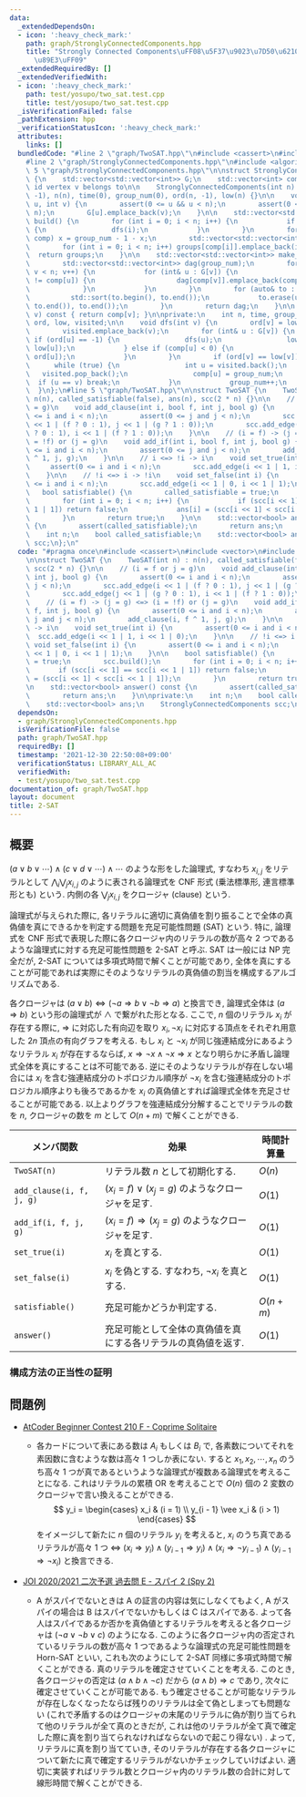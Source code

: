 ```yaml
---
data:
  _extendedDependsOn:
  - icon: ':heavy_check_mark:'
    path: graph/StronglyConnectedComponents.hpp
    title: "Strongly Connected Components\uFF08\u5F37\u9023\u7D50\u6210\u5206\u5206\
      \u89E3\uFF09"
  _extendedRequiredBy: []
  _extendedVerifiedWith:
  - icon: ':heavy_check_mark:'
    path: test/yosupo/two_sat.test.cpp
    title: test/yosupo/two_sat.test.cpp
  _isVerificationFailed: false
  _pathExtension: hpp
  _verificationStatusIcon: ':heavy_check_mark:'
  attributes:
    links: []
  bundledCode: "#line 2 \"graph/TwoSAT.hpp\"\n#include <cassert>\n#include <vector>\n\
    #line 2 \"graph/StronglyConnectedComponents.hpp\"\n#include <algorithm>\n#line\
    \ 5 \"graph/StronglyConnectedComponents.hpp\"\n\nstruct StronglyConnectedComponents\
    \ {\n    std::vector<std::vector<int>> G;\n    std::vector<int> comp;  // component\
    \ id vertex v belongs to\n\n    StronglyConnectedComponents(int n) : G(n), comp(n,\
    \ -1), n(n), time(0), group_num(0), ord(n, -1), low(n) {}\n\n    void add_edge(int\
    \ u, int v) {\n        assert(0 <= u && u < n);\n        assert(0 <= v && v <\
    \ n);\n        G[u].emplace_back(v);\n    }\n\n    std::vector<std::vector<int>>\
    \ build() {\n        for (int i = 0; i < n; i++) {\n            if (ord[i] < 0)\
    \ {\n                dfs(i);\n            }\n        }\n        for (int& x :\
    \ comp) x = group_num - 1 - x;\n        std::vector<std::vector<int>> groups(group_num);\n\
    \        for (int i = 0; i < n; i++) groups[comp[i]].emplace_back(i);\n      \
    \  return groups;\n    }\n\n    std::vector<std::vector<int>> make_graph() {\n\
    \        std::vector<std::vector<int>> dag(group_num);\n        for (int v = 0;\
    \ v < n; v++) {\n            for (int& u : G[v]) {\n                if (comp[v]\
    \ != comp[u]) {\n                    dag[comp[v]].emplace_back(comp[u]);\n   \
    \             }\n            }\n        }\n        for (auto& to : dag) {\n  \
    \          std::sort(to.begin(), to.end());\n            to.erase(unique(to.begin(),\
    \ to.end()), to.end());\n        }\n        return dag;\n    }\n\n    int operator[](int\
    \ v) const { return comp[v]; }\n\nprivate:\n    int n, time, group_num;\n    std::vector<int>\
    \ ord, low, visited;\n\n    void dfs(int v) {\n        ord[v] = low[v] = time++;\n\
    \        visited.emplace_back(v);\n        for (int& u : G[v]) {\n           \
    \ if (ord[u] == -1) {\n                dfs(u);\n                low[v] = std::min(low[v],\
    \ low[u]);\n            } else if (comp[u] < 0) {\n                low[v] = std::min(low[v],\
    \ ord[u]);\n            }\n        }\n        if (ord[v] == low[v]) {\n      \
    \      while (true) {\n                int u = visited.back();\n             \
    \   visited.pop_back();\n                comp[u] = group_num;\n              \
    \  if (u == v) break;\n            }\n            group_num++;\n        }\n  \
    \  }\n};\n#line 5 \"graph/TwoSAT.hpp\"\n\nstruct TwoSAT {\n    TwoSAT(int n) :\
    \ n(n), called_satisfiable(false), ans(n), scc(2 * n) {}\n\n    // (i = f or j\
    \ = g)\n    void add_clause(int i, bool f, int j, bool g) {\n        assert(0\
    \ <= i and i < n);\n        assert(0 <= j and j < n);\n        scc.add_edge(i\
    \ << 1 | (f ? 0 : 1), j << 1 | (g ? 1 : 0));\n        scc.add_edge(j << 1 | (g\
    \ ? 0 : 1), i << 1 | (f ? 1 : 0));\n    }\n\n    // (i = f) -> (j = g) <=> (i\
    \ = !f) or (j = g)\n    void add_if(int i, bool f, int j, bool g) {\n        assert(0\
    \ <= i and i < n);\n        assert(0 <= j and j < n);\n        add_clause(i, f\
    \ ^ 1, j, g);\n    }\n\n    // i <=> !i -> i\n    void set_true(int i) {\n   \
    \     assert(0 <= i and i < n);\n        scc.add_edge(i << 1 | 1, i << 1 | 0);\n\
    \    }\n\n    // !i <=> i -> !i\n    void set_false(int i) {\n        assert(0\
    \ <= i and i < n);\n        scc.add_edge(i << 1 | 0, i << 1 | 1);\n    }\n\n \
    \   bool satisfiable() {\n        called_satisfiable = true;\n        scc.build();\n\
    \        for (int i = 0; i < n; i++) {\n            if (scc[i << 1] == scc[i <<\
    \ 1 | 1]) return false;\n            ans[i] = (scc[i << 1] < scc[i << 1 | 1]);\n\
    \        }\n        return true;\n    }\n\n    std::vector<bool> answer() const\
    \ {\n        assert(called_satisfiable);\n        return ans;\n    }\n\nprivate:\n\
    \    int n;\n    bool called_satisfiable;\n    std::vector<bool> ans;\n    StronglyConnectedComponents\
    \ scc;\n};\n"
  code: "#pragma once\n#include <cassert>\n#include <vector>\n#include \"StronglyConnectedComponents.hpp\"\
    \n\nstruct TwoSAT {\n    TwoSAT(int n) : n(n), called_satisfiable(false), ans(n),\
    \ scc(2 * n) {}\n\n    // (i = f or j = g)\n    void add_clause(int i, bool f,\
    \ int j, bool g) {\n        assert(0 <= i and i < n);\n        assert(0 <= j and\
    \ j < n);\n        scc.add_edge(i << 1 | (f ? 0 : 1), j << 1 | (g ? 1 : 0));\n\
    \        scc.add_edge(j << 1 | (g ? 0 : 1), i << 1 | (f ? 1 : 0));\n    }\n\n\
    \    // (i = f) -> (j = g) <=> (i = !f) or (j = g)\n    void add_if(int i, bool\
    \ f, int j, bool g) {\n        assert(0 <= i and i < n);\n        assert(0 <=\
    \ j and j < n);\n        add_clause(i, f ^ 1, j, g);\n    }\n\n    // i <=> !i\
    \ -> i\n    void set_true(int i) {\n        assert(0 <= i and i < n);\n      \
    \  scc.add_edge(i << 1 | 1, i << 1 | 0);\n    }\n\n    // !i <=> i -> !i\n   \
    \ void set_false(int i) {\n        assert(0 <= i and i < n);\n        scc.add_edge(i\
    \ << 1 | 0, i << 1 | 1);\n    }\n\n    bool satisfiable() {\n        called_satisfiable\
    \ = true;\n        scc.build();\n        for (int i = 0; i < n; i++) {\n     \
    \       if (scc[i << 1] == scc[i << 1 | 1]) return false;\n            ans[i]\
    \ = (scc[i << 1] < scc[i << 1 | 1]);\n        }\n        return true;\n    }\n\
    \n    std::vector<bool> answer() const {\n        assert(called_satisfiable);\n\
    \        return ans;\n    }\n\nprivate:\n    int n;\n    bool called_satisfiable;\n\
    \    std::vector<bool> ans;\n    StronglyConnectedComponents scc;\n};\n"
  dependsOn:
  - graph/StronglyConnectedComponents.hpp
  isVerificationFile: false
  path: graph/TwoSAT.hpp
  requiredBy: []
  timestamp: '2021-12-30 22:50:08+09:00'
  verificationStatus: LIBRARY_ALL_AC
  verifiedWith:
  - test/yosupo/two_sat.test.cpp
documentation_of: graph/TwoSAT.hpp
layout: document
title: 2-SAT
---
```


## 概要
$(a \vee b \vee \cdots) \wedge (c \vee d \vee \cdots) \wedge \cdots$ のような形をした論理式, すなわち $x_{i,j}$ をリテラルとして $\bigwedge_i \bigvee_j x_{i,j}$ のように表される論理式を CNF 形式 (乗法標準形, 連言標準形とも) という. 内側の各 $\bigvee_j x_{i,j}$ をクロージャ (clause) という.

論理式が与えられた際に, 各リテラルに適切に真偽値を割り振ることで全体の真偽値を真にできるかを判定する問題を充足可能性問題 (SAT) という. 特に, 論理式を CNF 形式で表現した際に各クロージャ内のリテラルの数が高々 2 つであるような論理式に対する充足可能性問題を 2-SAT と呼ぶ. SAT は一般には NP 完全だが, 2-SAT については多項式時間で解くことが可能であり, 全体を真にすることが可能であれば実際にそのようなリテラルの真偽値の割当を構成するアルゴリズムである.

各クロージャは $(a \vee b) \iff (\neg a \Rightarrow b \vee \neg b \Rightarrow a)$ と換言でき, 論理式全体は $(a \Rightarrow b)$ という形の論理式が $\wedge$ で繋がれた形となる. ここで, $n$ 個のリテラル $x_i$ が存在する際に, $\Rightarrow$ に対応した有向辺を取り $x_i, \neg x_i$ に対応する頂点をそれぞれ用意した $2n$ 頂点の有向グラフを考える. もし $x_i$ と $\neg x_i$ が同じ強連結成分にあるようなリテラル $x_i$ が存在するならば, $x \Rightarrow \neg x \wedge \neg x \Rightarrow x$ となり明らかに矛盾し論理式全体を真にすることは不可能である. 逆にそのようなリテラルが存在しない場合には $x_i$ を含む強連結成分のトポロジカル順序が $\neg x_i$ を含む強連結成分のトポロジカル順序よりも後ろであるかを $x_i$ の真偽値とすれば論理式全体を充足させることが可能である. 以上よりグラフを強連結成分分解することでリテラルの数を $n$, クロージャの数を $m$ として $O(n + m)$ で解くことができる.

| メンバ関数               | 効果                                                          | 時間計算量 |
| ------------------------ | ------------------------------------------------------------- | ---------- |
| `TwoSAT(n)`              | リテラル数 $n$ として初期化する.                              | $O(n)$     |
| `add_clause(i, f, j, g)` | $(x_i = f) \vee (x_j = g)$ のようなクロージャを足す.          | $O(1)$     |
| `add_if(i, f, j, g)`     | $(x_i = f) \Rightarrow (x_j = g)$ のようなクロージャを足す.   | $O(1)$     |
| `set_true(i)`            | $x_i$ を真とする.                                             | $O(1)$     |
| `set_false(i)`           | $x_i$ を偽とする. すなわち, $\neg x_i$ を真とする.            | $O(1)$     |
| `satisfiable()`          | 充足可能かどうか判定する.                                     | $O(n + m)$ |
| `answer()`               | 充足可能として全体の真偽値を真にする各リテラルの真偽値を返す. | $O(1)$     |

### 構成方法の正当性の証明
## 問題例
- [AtCoder Beginner Contest 210 F - Coprime Solitaire](https://atcoder.jp/contests/abc210/tasks/abc210_f)
  - 各カードについて表にある数は $A_i$ もしくは $B_i$ で, 各素数についてそれを素因数に含むような数は高々 1 つしか表にない. すると $x_1, x_2, \cdots, x_n$ のうち高々 1 つが真であるというような論理式が複数ある論理式を考えることになる. これはリテラルの累積 OR を考えることで $O(n)$ 個の 2 変数のクロージャで言い換えることができる.
  $$ y_i = \begin{cases}
    x_i                     & (i = 1) \\
    y_{i - 1} \vee x_i      & (i > 1)
  \end{cases} $$
  をイメージして新たに $n$ 個のリテラル $y_i$ を考えると, $x_i$ のうち真であるリテラルが高々 1 つ $\iff$ $(x_i \Rightarrow y_i) \wedge (y_{i - 1} \Rightarrow y_i) \wedge (x_i \Rightarrow \neg y_{i - 1}) \wedge (y_{i - 1} \Rightarrow \neg x_i)$ と換言できる.

- [JOI 2020/2021 二次予選 過去問 E - スパイ 2 (Spy 2)](https://atcoder.jp/contests/joi2021yo2/tasks/joi2021_yo2_e)
  - A がスパイでないときは A の証言の内容は気にしなくてもよく, A がスパイの場合は B はスパイでないかもしくは C はスパイである. よって各人はスパイであるか否かを真偽値とするリテラルを考えると各クロージャは $(\neg a \vee \neg b \vee c)$ のようになる. このように各クロージャ内の否定されているリテラルの数が高々 1 つであるような論理式の充足可能性問題を Horn-SAT といい, これも次のようにして 2-SAT 同様に多項式時間で解くことができる. 真のリテラルを確定させていくことを考える. このとき, 各クロージャの否定は $(a \wedge b \wedge \neg c)$ だから $(a \wedge b) \Rightarrow c$ であり, 次々に確定させていくことが可能である. もう確定させることが可能なリテラルが存在しなくなったならば残りのリテラルは全て偽としまっても問題ない (これで矛盾するのはクロージャの末尾のリテラルに偽が割り当てられて他のリテラルが全て真のときだが, これは他のリテラルが全て真で確定した際に真を割り当てられなければならないので起こり得ない) . よって, リテラルに真を割り当てていき, そのリテラルが存在する各クロージャについて新たに真で確定するリテラルがないかチェックしていけばよい. 適切に実装すればリテラル数とクロージャ内のリテラル数の合計に対して線形時間で解くことができる.
